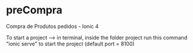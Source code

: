 # preCompra
Compra de Produtos pedidos - Ionic 4

To start a project --> in terminal, inside the folder project run this command "ionic serve" to start the project (default port = 8100)
